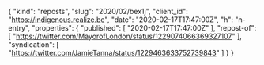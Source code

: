 {
  "kind": "reposts",
  "slug": "2020/02/bex1j",
  "client_id": "https://indigenous.realize.be",
  "date": "2020-02-17T17:47:00Z",
  "h": "h-entry",
  "properties": {
    "published": [
      "2020-02-17T17:47:00Z"
    ],
    "repost-of": [
      "https://twitter.com/MayorofLondon/status/1229074066369327107"
    ],
    "syndication": [
      "https://twitter.com/JamieTanna/status/1229463633752739843"
    ]
  }
}
